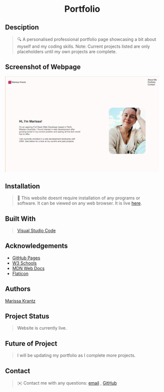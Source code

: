<h1 align="center">Portfolio</h1>

## Desciption

> 🔍 A personalised professional portfolio page showcasing a bit about myself and my coding skills. Note: Current projects listed are only placeholders until my own projects are complete.

## Screenshot of Webpage

![Screenshot of portfolio page](images/my-profile.png)

## Installation

> 💾 This website doesnt require installation of any programs or software. It can be viewed on any web browser. It is live [here](https://marissakrantz.github.io/my-portfolio/).

## Built With

> [Visual Studio Code](https://code.visualstudio.com/)

## Acknowledgements

* [GitHub Pages](https://pages.github.com)
* [W3 Schools](https://www.w3schools.com/)
* [MDN Web Docs](https://developer.mozilla.org/en-US/)
* [Flaticon](https://www.flaticon.com/)

## Authors

[Marissa Krantz](https://github.com/marissakrantz)

## Project Status

> Website is currently live. 

## Future of Project

> I will be updating my portfolio as I complete more projects. 

## Contact
> ✉️ Contact me with any questions: [email](mailto:marissaleak@hotmail.com) , [GitHub](https://github.com/marissakrantz)<br />
